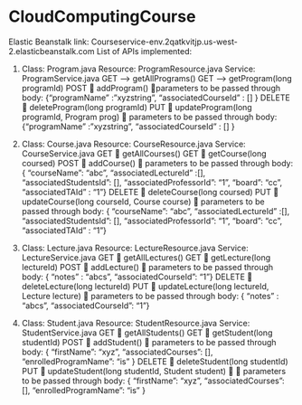# CloudComputingCourse
Elastic Beanstalk link: Courseservice-env.2qatkvitjp.us-west-2.elasticbeanstalk.com 
List of APIs implemented:
1.	Class: Program.java
Resource: ProgramResource.java
Service: ProgramService.java
GET --> getAllPrograms()
GET --> getProgram(long programId)
POST  addProgram() parameters to be passed through body: {“programName” :”xyzstring”, “associatedCourseId” : [] }
DELETE  deleteProgram(long programId)
PUT  updateProgram(long programId, Program prog)  parameters to be passed through body: {“programName” :”xyzstring”, “associatedCourseId” : [] }
2.	Class: Course.java
Resource: CourseResource.java
Service: CourseService.java
GET  getAllCourses()
GET  getCourse(long coursed)
POST  addCourse()  parameters to be passed through body: { “courseName”: “abc”, “associatedLectureId” :[], “associatedStudentsId”: [], “associatedProfessorId”: “1”, “board”: “cc”, “associatedTAId” : “1”}
DELETE  deleteCourse(long coursed)
PUT  updateCourse(long courseId, Course course)  parameters to be passed through body: { “courseName”: “abc”, “associatedLectureId” :[], “associatedStudentsId”: [], “associatedProfessorId”: “1”, “board”: “cc”, “associatedTAId” : “1”}
3.	Class: Lecture.java
Resource: LectureResource.java
Service: LectureService.java
GET  getAllLectures()
GET  getLecture(long lectureId)
POST  addLecture()  parameters to be passed through body: { “notes” : “abcs”, “associatedCourseId”: “1”}
DELETE  deleteLecture(long lectureId)
PUT  updateLecture(long lectureId, Lecture lecture)   parameters to be passed through body: { “notes” : “abcs”, “associatedCourseId”: “1”}

4.	Class: Student.java
Resource: StudentResource.java
Service: StudentService.java
GET  getAllStudents()
GET  getStudent(long studentId)
POST  addStudent()  parameters to be passed through body: { “firstName”: “xyz”, “associatedCourses”: [], “enrolledProgramName”: “is” }
DELETE  deleteStudent(long studentId)
PUT  updateStudent(long studentId, Student student)   parameters to be passed through body: { “firstName”: “xyz”, “associatedCourses”: [], “enrolledProgramName”: “is” }



	



